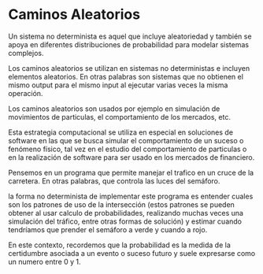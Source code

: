 
# Caminos Aleatorios

Un sistema no determinista es aquel que incluye aleatoriedad y también se apoya en diferentes distribuciones de probabilidad para modelar sistemas complejos.

Los caminos aleatorios se utilizan en sistemas no deterministas e incluyen elementos aleatorios. En otras palabras son sistemas que no obtienen el mismo output para el mismo input al ejecutar varias veces la misma operación.

Los caminos aleatorios son usados por ejemplo en simulación de movimientos de particulas, el comportamiento de los mercados, etc.

Esta estrategia computacional se utiliza en especial en soluciones de software en las que se busca simular el comportamiento de un suceso o fenómeno físico, tal vez en el estudio del comportamiento de particulas o en la realización de software para ser usado en los mercados de financiero.

Pensemos en un programa que permite manejar el trafico en un cruce de la carretera. En otras palabras, que controla las luces del semáforo.

la forma no determinista de implementar este programa es entender cuales son los patrones de uso de la intersección (estos patrones se pueden obtener al usar calculo de probabilidades, realizando muchas veces una simulación del tráfico, entre otras formas de solución) y estimar cuando tendríamos que prender el semáforo a verde y cuando a rojo.

En este contexto, recordemos que la probabilidad es la medida de la certidumbre asociada a un evento o suceso futuro y suele expresarse como un numero entre 0 y 1.


<!--stackedit_data:
eyJoaXN0b3J5IjpbLTE0NTcyMDY4NTIsMTg5NTc2OTkxMCwyMT
M1NjQyNTkzXX0=
-->
